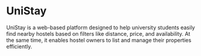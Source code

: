 # UniStay
UniStay is a web-based platform designed to help university students easily find nearby hostels based on filters like distance, price, and availability. At the same time, it enables hostel owners to list and manage their properties efficiently.
